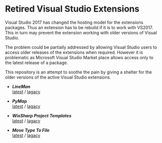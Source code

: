 # Retired Visual Studio Extensions

Visual Studio 2017 has changed the hosting model for the extensions packages. Thus an extension has to be rebuild if it is to work with VS2017. This in turn may prevent the extension working with older versions of Visual Studio.

The problem could be partially addressed by allowing Visual Studio users to access older releases of the extensions when required. However it is problematic as Microsoft Visual Studio Market place allows access only to the latest release of a package. 

This repository is an attempt to soothe the pain by giving a shelter for the older versions of the active Visual Studio extensions. 

* _**LineMan**_ <br/>
[latest](https://marketplace.visualstudio.com/items?itemName=OlegShilo.LineMan) / [lagacy](https://github.com/oleg-shilo/Retired-VSIX/tree/master/LineMan)

* _**PyMap**_ <br/>
[latest](https://marketplace.visualstudio.com/items?itemName=OlegShilo.PyMap) / [lagacy](https://github.com/oleg-shilo/Retired-VSIX/tree/master/PyMap)

* _**WixSharp Project Templates**_ <br/>
[latest](https://marketplace.visualstudio.com/items?itemName=OlegShilo.WixSharpProjectTemplates) / [lagacy](https://github.com/oleg-shilo/Retired-VSIX/tree/master/WixSharp%20Project%20Templates)

* _**Move Type To File**_ <br/>
[latest](https://marketplace.visualstudio.com/items?itemName=OlegShilo.MoveTypeToFile) / [lagacy](https://github.com/oleg-shilo/Retired-VSIX/tree/master/Move%20Type%20To%20File)